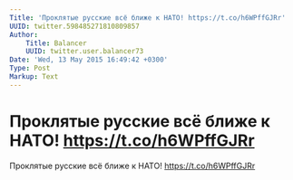 ```yaml
---
Title: 'Проклятые русские всё ближе к НАТО! https://t.co/h6WPffGJRr'
UUID: twitter.598485271810809857
Author:
    Title: Balancer
    UUID: twitter.user.balancer73
Date: 'Wed, 13 May 2015 16:49:42 +0300'
Type: Post
Markup: Text
---
```


# Проклятые русские всё ближе к НАТО! https://t.co/h6WPffGJRr

Проклятые русские всё ближе к НАТО! https://t.co/h6WPffGJRr